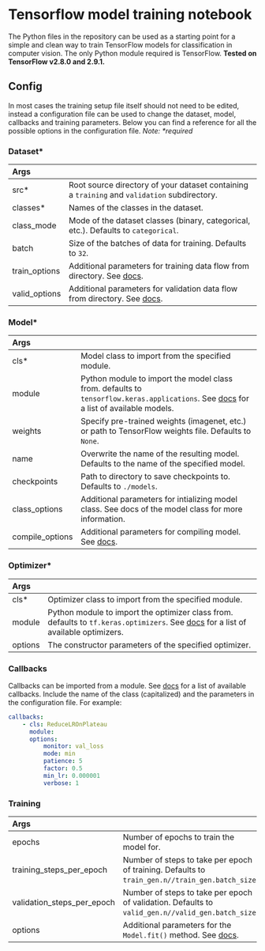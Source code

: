 # Tensorflow model training notebook
The Python files in the repository can be used as a starting point for a simple and clean way to train TensorFlow models for classification in computer vision. The only Python module required is TensorFlow. **Tested on TensorFlow v2.8.0 and 2.9.1.**

## Config
In most cases the training setup file itself should not need to be edited, instead a configuration file can be used to change the dataset, model, callbacks and training parameters. Below you can find a reference for all the possible options in the configuration file. *Note: \*required*

### Dataset*
| Args ||
:--                        | :-- 
src*                       | Root source directory of your dataset containing a `training` and `validation` subdirectory.
classes*                   | Names of the classes in the dataset.
class_mode                 | Mode of the dataset classes (binary, categorical, etc.). Defaults to `categorical`.
batch                      | Size of the batches of data for training. Defaults to `32`.
train_options              | Additional parameters for training data flow from directory. See [docs](https://www.tensorflow.org/api_docs/python/tf/keras/preprocessing/image/ImageDataGenerator#flow_from_directory).
valid_options              | Additional parameters for validation data flow from directory. See [docs](https://www.tensorflow.org/api_docs/python/tf/keras/preprocessing/image/ImageDataGenerator#flow_from_directory).


### Model*
| Args ||
:--                        | :--
cls*                       | Model class to import from the specified module.
module                     | Python module to import the model class from. defaults to `tensorflow.keras.applications`. See [docs](https://www.tensorflow.org/api_docs/python/tf/keras/applications) for a list of available models.
weights                    | Specify pre-trained weights (imagenet, etc.) or path to TensorFlow weights file. Defaults to `None`.
name                       | Overwrite the name of the resulting model. Defaults to the name of the specified model.
checkpoints                | Path to directory to save checkpoints to. Defaults to `./models`.
class_options              | Additional parameters for intializing model class. See docs of the model class for more information.
compile_options            | Additional parameters for compiling model. See [docs](https://www.tensorflow.org/api_docs/python/tf/keras/Model#compile).

### Optimizer*
| Args ||
:--                        | :--
cls*                       | Optimizer class to import from the specified module.
module                     | Python module to import the optimizer class from. defaults to `tf.keras.optimizers`. See [docs](https://www.tensorflow.org/api_docs/python/tf/keras/optimizers) for a list of available optimizers.
options                    | The constructor parameters of the specified optimizer.

### Callbacks
Callbacks can be imported from a module. See [docs](https://www.tensorflow.org/api_docs/python/tf/keras/callbacks) for a list of available callbacks. Include the name of the class (capitalized) and the parameters in the configuration file. For example:

```YAML
callbacks:
    - cls: ReduceLROnPlateau
      module: 
      options:
          monitor: val_loss
          mode: min
          patience: 5
          factor: 0.5
          min_lr: 0.000001
          verbose: 1
```

### Training
| Args ||
:--                        | :-- 
epochs                     | Number of epochs to train the model for.
training_steps_per_epoch   | Number of steps to take per epoch of training. Defaults to `train_gen.n//train_gen.batch_size`.
validation_steps_per_epoch | Number of steps to take per epoch of validation. Defaults to `valid_gen.n//valid_gen.batch_size`.
options                    | Additional parameters for the `Model.fit()` method. See [docs](https://www.tensorflow.org/api_docs/python/tf/keras/Model#fit).
